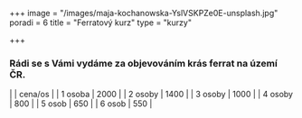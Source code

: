 +++
image = "/images/maja-kochanowska-YslVSKPZe0E-unsplash.jpg"
poradi = 6
title = "Ferratový kurz"
type = "kurzy"

+++
### Rádi se s Vámi vydáme za objevováním krás ferrat na území ČR.

|         | cena/os |
| 1 osoba | 2000    |
| 2 osoby | 1400    |
| 3 osoby | 1000    |
| 4 osoby | 800     |
| 5 osob  | 650     |
| 6 osob  | 550     |